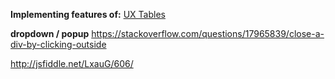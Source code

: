 **Implementing features of:**
[UX Tables](https://www.uxbooth.com/articles/designing-user-friendly-data-tables/)


**dropdown / popup**
https://stackoverflow.com/questions/17965839/close-a-div-by-clicking-outside

http://jsfiddle.net/LxauG/606/